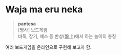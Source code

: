 # Waja ma eru neka
> **pantesa**  
> \[명사\] 보드게임  
> 바둑, 장기, 체스 등 반상(盤上)에서 하는 놀이의 총칭

여러 보드게임을 온라인으로 구현해 보고자 함.
